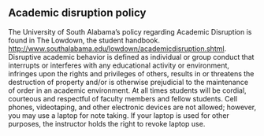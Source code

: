 ## Academic disruption policy
The University of South Alabama’s policy regarding Academic Disruption is found in The Lowdown, the student handbook. http://www.southalabama.edu/lowdown/academicdisruption.shtml. Disruptive academic behavior is defined as individual or group conduct that interrupts or interferes with any educational activity or environment, infringes upon the rights and privileges of others, results in or threatens the destruction of property and/or is otherwise prejudicial to the maintenance of order in an academic environment. At all times students will be cordial, courteous and respectful of faculty members and fellow students. Cell phones, videotaping, and other electronic devices are not allowed; however, you may use a laptop for note taking. If your laptop is used for other purposes, the instructor holds the right to revoke laptop use.